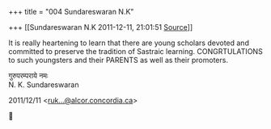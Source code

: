 +++
title = "004 Sundareswaran N.K"

+++
[[Sundareswaran N.K	2011-12-11, 21:01:51 [Source](https://groups.google.com/g/bvparishat/c/MPzS-YXm77k)]]



It is really heartening to learn that there are young scholars devoted and committed to preserve the tradition of Sastraic learning. CONGRTULATIONS to such youngsters and their PARENTS as well as their promoters.

गुरुपरम्पराये नमः  
N. K. Sundareswaran  

2011/12/11 \<[ruk...@alcor.concordia.ca]()\>



